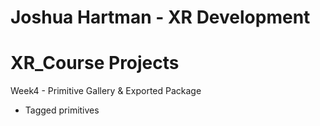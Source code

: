 # Joshua Hartman - XR Development 
# XR_Course Projects 
 Week4 - Primitive Gallery & Exported Package
 - Tagged primitives
